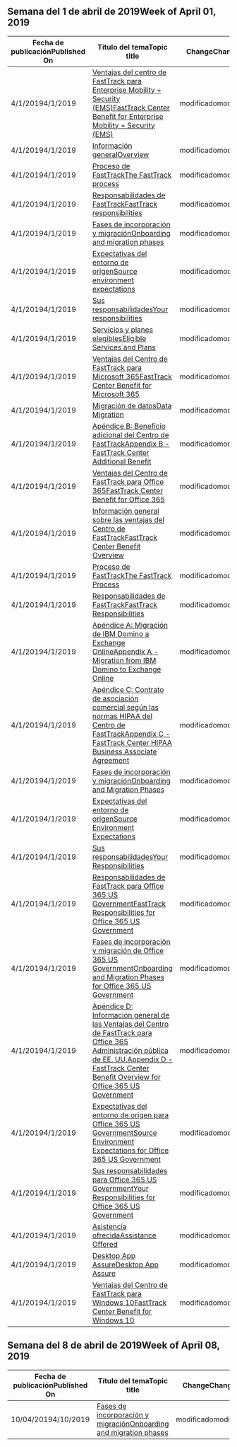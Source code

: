 <!-- This file is generated automatically each week. Changes made to this file will be overwritten.-->




## <a name="week-of-april-01-2019"></a><span data-ttu-id="0df58-101">Semana del 1 de abril de 2019</span><span class="sxs-lookup"><span data-stu-id="0df58-101">Week of April 01, 2019</span></span>


| <span data-ttu-id="0df58-102">Fecha de publicación</span><span class="sxs-lookup"><span data-stu-id="0df58-102">Published On</span></span> |<span data-ttu-id="0df58-103">Título del tema</span><span class="sxs-lookup"><span data-stu-id="0df58-103">Topic title</span></span> | <span data-ttu-id="0df58-104">Change</span><span class="sxs-lookup"><span data-stu-id="0df58-104">Change</span></span> |
|------|------------|--------|
| <span data-ttu-id="0df58-105">4/1/2019</span><span class="sxs-lookup"><span data-stu-id="0df58-105">4/1/2019</span></span> | [<span data-ttu-id="0df58-106">Ventajas del centro de FastTrack para Enterprise Mobility + Security (EMS)</span><span class="sxs-lookup"><span data-stu-id="0df58-106">FastTrack Center Benefit for Enterprise Mobility + Security (EMS)</span></span>](/FastTrack/ems-fasttrack-benefit-for-ems) | <span data-ttu-id="0df58-107">modificado</span><span class="sxs-lookup"><span data-stu-id="0df58-107">modified</span></span> |
| <span data-ttu-id="0df58-108">4/1/2019</span><span class="sxs-lookup"><span data-stu-id="0df58-108">4/1/2019</span></span> | [<span data-ttu-id="0df58-109">Información general</span><span class="sxs-lookup"><span data-stu-id="0df58-109">Overview</span></span>](/FastTrack/ems-fasttrack-benefit-overview) | <span data-ttu-id="0df58-110">modificado</span><span class="sxs-lookup"><span data-stu-id="0df58-110">modified</span></span> |
| <span data-ttu-id="0df58-111">4/1/2019</span><span class="sxs-lookup"><span data-stu-id="0df58-111">4/1/2019</span></span> | [<span data-ttu-id="0df58-112">Proceso de FastTrack</span><span class="sxs-lookup"><span data-stu-id="0df58-112">The FastTrack process</span></span>](/FastTrack/ems-fasttrack-process) | <span data-ttu-id="0df58-113">modificado</span><span class="sxs-lookup"><span data-stu-id="0df58-113">modified</span></span> |
| <span data-ttu-id="0df58-114">4/1/2019</span><span class="sxs-lookup"><span data-stu-id="0df58-114">4/1/2019</span></span> | [<span data-ttu-id="0df58-115">Responsabilidades de FastTrack</span><span class="sxs-lookup"><span data-stu-id="0df58-115">FastTrack responsibilities</span></span>](/FastTrack/ems-fasttrack-responsibilities) | <span data-ttu-id="0df58-116">modificado</span><span class="sxs-lookup"><span data-stu-id="0df58-116">modified</span></span> |
| <span data-ttu-id="0df58-117">4/1/2019</span><span class="sxs-lookup"><span data-stu-id="0df58-117">4/1/2019</span></span> | [<span data-ttu-id="0df58-118">Fases de incorporación y migración</span><span class="sxs-lookup"><span data-stu-id="0df58-118">Onboarding and migration phases</span></span>](/FastTrack/ems-onboarding-phases) | <span data-ttu-id="0df58-119">modificado</span><span class="sxs-lookup"><span data-stu-id="0df58-119">modified</span></span> |
| <span data-ttu-id="0df58-120">4/1/2019</span><span class="sxs-lookup"><span data-stu-id="0df58-120">4/1/2019</span></span> | [<span data-ttu-id="0df58-121">Expectativas del entorno de origen</span><span class="sxs-lookup"><span data-stu-id="0df58-121">Source environment expectations</span></span>](/FastTrack/ems-source-environment-expectations) | <span data-ttu-id="0df58-122">modificado</span><span class="sxs-lookup"><span data-stu-id="0df58-122">modified</span></span> |
| <span data-ttu-id="0df58-123">4/1/2019</span><span class="sxs-lookup"><span data-stu-id="0df58-123">4/1/2019</span></span> | [<span data-ttu-id="0df58-124">Sus responsabilidades</span><span class="sxs-lookup"><span data-stu-id="0df58-124">Your responsibilities</span></span>](/FastTrack/ems-your-responsibilities) | <span data-ttu-id="0df58-125">modificado</span><span class="sxs-lookup"><span data-stu-id="0df58-125">modified</span></span> |
| <span data-ttu-id="0df58-126">4/1/2019</span><span class="sxs-lookup"><span data-stu-id="0df58-126">4/1/2019</span></span> | [<span data-ttu-id="0df58-127">Servicios y planes elegibles</span><span class="sxs-lookup"><span data-stu-id="0df58-127">Eligible Services and Plans</span></span>](/FastTrack/m365-eligible-services-and-plans) | <span data-ttu-id="0df58-128">modificado</span><span class="sxs-lookup"><span data-stu-id="0df58-128">modified</span></span> |
| <span data-ttu-id="0df58-129">4/1/2019</span><span class="sxs-lookup"><span data-stu-id="0df58-129">4/1/2019</span></span> | [<span data-ttu-id="0df58-130">Ventajas del Centro de FastTrack para Microsoft 365</span><span class="sxs-lookup"><span data-stu-id="0df58-130">FastTrack Center Benefit for Microsoft 365</span></span>](/FastTrack/m365-fasttrack-benefit-overview) | <span data-ttu-id="0df58-131">modificado</span><span class="sxs-lookup"><span data-stu-id="0df58-131">modified</span></span> |
| <span data-ttu-id="0df58-132">4/1/2019</span><span class="sxs-lookup"><span data-stu-id="0df58-132">4/1/2019</span></span> | [<span data-ttu-id="0df58-133">Migración de datos</span><span class="sxs-lookup"><span data-stu-id="0df58-133">Data Migration</span></span>](/FastTrack/o365-data-migration) | <span data-ttu-id="0df58-134">modificado</span><span class="sxs-lookup"><span data-stu-id="0df58-134">modified</span></span> |
| <span data-ttu-id="0df58-135">4/1/2019</span><span class="sxs-lookup"><span data-stu-id="0df58-135">4/1/2019</span></span> | [<span data-ttu-id="0df58-136">Apéndice B: Beneficio adicional del Centro de FastTrack</span><span class="sxs-lookup"><span data-stu-id="0df58-136">Appendix B - FastTrack Center Additional Benefit</span></span>](/FastTrack/o365-fasttrack-additional-benefits) | <span data-ttu-id="0df58-137">modificado</span><span class="sxs-lookup"><span data-stu-id="0df58-137">modified</span></span> |
| <span data-ttu-id="0df58-138">4/1/2019</span><span class="sxs-lookup"><span data-stu-id="0df58-138">4/1/2019</span></span> | [<span data-ttu-id="0df58-139">Ventajas del Centro de FastTrack para Office 365</span><span class="sxs-lookup"><span data-stu-id="0df58-139">FastTrack Center Benefit for Office 365</span></span>](/FastTrack/o365-fasttrack-benefit-for-office-365) | <span data-ttu-id="0df58-140">modificado</span><span class="sxs-lookup"><span data-stu-id="0df58-140">modified</span></span> |
| <span data-ttu-id="0df58-141">4/1/2019</span><span class="sxs-lookup"><span data-stu-id="0df58-141">4/1/2019</span></span> | [<span data-ttu-id="0df58-142">Información general sobre las ventajas del Centro de FastTrack</span><span class="sxs-lookup"><span data-stu-id="0df58-142">FastTrack Center Benefit Overview</span></span>](/FastTrack/o365-fasttrack-benefit-overview) | <span data-ttu-id="0df58-143">modificado</span><span class="sxs-lookup"><span data-stu-id="0df58-143">modified</span></span> |
| <span data-ttu-id="0df58-144">4/1/2019</span><span class="sxs-lookup"><span data-stu-id="0df58-144">4/1/2019</span></span> | [<span data-ttu-id="0df58-145">Proceso de FastTrack</span><span class="sxs-lookup"><span data-stu-id="0df58-145">The FastTrack Process</span></span>](/FastTrack/o365-fasttrack-process) | <span data-ttu-id="0df58-146">modificado</span><span class="sxs-lookup"><span data-stu-id="0df58-146">modified</span></span> |
| <span data-ttu-id="0df58-147">4/1/2019</span><span class="sxs-lookup"><span data-stu-id="0df58-147">4/1/2019</span></span> | [<span data-ttu-id="0df58-148">Responsabilidades de FastTrack</span><span class="sxs-lookup"><span data-stu-id="0df58-148">FastTrack Responsibilities</span></span>](/FastTrack/o365-fasttrack-responsibilities) | <span data-ttu-id="0df58-149">modificado</span><span class="sxs-lookup"><span data-stu-id="0df58-149">modified</span></span> |
| <span data-ttu-id="0df58-150">4/1/2019</span><span class="sxs-lookup"><span data-stu-id="0df58-150">4/1/2019</span></span> | [<span data-ttu-id="0df58-151">Apéndice A: Migración de IBM Domino a Exchange Online</span><span class="sxs-lookup"><span data-stu-id="0df58-151">Appendix A - Migration from IBM Domino to Exchange Online</span></span>](/FastTrack/o365-from-ibm-domino-to-exchange-online) | <span data-ttu-id="0df58-152">modificado</span><span class="sxs-lookup"><span data-stu-id="0df58-152">modified</span></span> |
| <span data-ttu-id="0df58-153">4/1/2019</span><span class="sxs-lookup"><span data-stu-id="0df58-153">4/1/2019</span></span> | [<span data-ttu-id="0df58-154">Apéndice C: Contrato de asociación comercial según las normas HIPAA del Centro de FastTrack</span><span class="sxs-lookup"><span data-stu-id="0df58-154">Appendix C - FastTrack Center HIPAA Business Associate Agreement</span></span>](/FastTrack/o365-hipaa-business-associate-agreement) | <span data-ttu-id="0df58-155">modificado</span><span class="sxs-lookup"><span data-stu-id="0df58-155">modified</span></span> |
| <span data-ttu-id="0df58-156">4/1/2019</span><span class="sxs-lookup"><span data-stu-id="0df58-156">4/1/2019</span></span> | [<span data-ttu-id="0df58-157">Fases de incorporación y migración</span><span class="sxs-lookup"><span data-stu-id="0df58-157">Onboarding and Migration Phases</span></span>](/FastTrack/o365-onboarding-and-migration) | <span data-ttu-id="0df58-158">modificado</span><span class="sxs-lookup"><span data-stu-id="0df58-158">modified</span></span> |
| <span data-ttu-id="0df58-159">4/1/2019</span><span class="sxs-lookup"><span data-stu-id="0df58-159">4/1/2019</span></span> | [<span data-ttu-id="0df58-160">Expectativas del entorno de origen</span><span class="sxs-lookup"><span data-stu-id="0df58-160">Source Environment Expectations</span></span>](/FastTrack/o365-source-environment-expectations) | <span data-ttu-id="0df58-161">modificado</span><span class="sxs-lookup"><span data-stu-id="0df58-161">modified</span></span> |
| <span data-ttu-id="0df58-162">4/1/2019</span><span class="sxs-lookup"><span data-stu-id="0df58-162">4/1/2019</span></span> | [<span data-ttu-id="0df58-163">Sus responsabilidades</span><span class="sxs-lookup"><span data-stu-id="0df58-163">Your Responsibilities</span></span>](/FastTrack/o365-your-responsibilities) | <span data-ttu-id="0df58-164">modificado</span><span class="sxs-lookup"><span data-stu-id="0df58-164">modified</span></span> |
| <span data-ttu-id="0df58-165">4/1/2019</span><span class="sxs-lookup"><span data-stu-id="0df58-165">4/1/2019</span></span> | [<span data-ttu-id="0df58-166">Responsabilidades de FastTrack para Office 365 US Government</span><span class="sxs-lookup"><span data-stu-id="0df58-166">FastTrack Responsibilities for Office 365 US Government</span></span>](/FastTrack/us-gov-appendix-fasttrack-responsibilities) | <span data-ttu-id="0df58-167">modificado</span><span class="sxs-lookup"><span data-stu-id="0df58-167">modified</span></span> |
| <span data-ttu-id="0df58-168">4/1/2019</span><span class="sxs-lookup"><span data-stu-id="0df58-168">4/1/2019</span></span> | [<span data-ttu-id="0df58-169">Fases de incorporación y migración de Office 365 US Government</span><span class="sxs-lookup"><span data-stu-id="0df58-169">Onboarding and Migration Phases for Office 365 US Government</span></span>](/FastTrack/us-gov-appendix-onboarding-and-migration) | <span data-ttu-id="0df58-170">modificado</span><span class="sxs-lookup"><span data-stu-id="0df58-170">modified</span></span> |
| <span data-ttu-id="0df58-171">4/1/2019</span><span class="sxs-lookup"><span data-stu-id="0df58-171">4/1/2019</span></span> | [<span data-ttu-id="0df58-172">Apéndice D: Información general de las Ventajas del Centro de FastTrack para Office 365 Administración pública de EE. UU.</span><span class="sxs-lookup"><span data-stu-id="0df58-172">Appendix D - FastTrack Center Benefit Overview for Office 365 US Government</span></span>](/FastTrack/us-gov-appendix-overview) | <span data-ttu-id="0df58-173">modificado</span><span class="sxs-lookup"><span data-stu-id="0df58-173">modified</span></span> |
| <span data-ttu-id="0df58-174">4/1/2019</span><span class="sxs-lookup"><span data-stu-id="0df58-174">4/1/2019</span></span> | [<span data-ttu-id="0df58-175">Expectativas del entorno de origen para Office 365 US Government</span><span class="sxs-lookup"><span data-stu-id="0df58-175">Source Environment Expectations for Office 365 US Government</span></span>](/FastTrack/us-gov-appendix-source-environment-expectations) | <span data-ttu-id="0df58-176">modificado</span><span class="sxs-lookup"><span data-stu-id="0df58-176">modified</span></span> |
| <span data-ttu-id="0df58-177">4/1/2019</span><span class="sxs-lookup"><span data-stu-id="0df58-177">4/1/2019</span></span> | [<span data-ttu-id="0df58-178">Sus responsabilidades para Office 365 US Government</span><span class="sxs-lookup"><span data-stu-id="0df58-178">Your Responsibilities for Office 365 US Government</span></span>](/FastTrack/us-gov-appendix-your-responsibilities) | <span data-ttu-id="0df58-179">modificado</span><span class="sxs-lookup"><span data-stu-id="0df58-179">modified</span></span> |
| <span data-ttu-id="0df58-180">4/1/2019</span><span class="sxs-lookup"><span data-stu-id="0df58-180">4/1/2019</span></span> | [<span data-ttu-id="0df58-181">Asistencia ofrecida</span><span class="sxs-lookup"><span data-stu-id="0df58-181">Assistance Offered</span></span>](/FastTrack/win-10-daa-assistance-offered) | <span data-ttu-id="0df58-182">modificado</span><span class="sxs-lookup"><span data-stu-id="0df58-182">modified</span></span> |
| <span data-ttu-id="0df58-183">4/1/2019</span><span class="sxs-lookup"><span data-stu-id="0df58-183">4/1/2019</span></span> | [<span data-ttu-id="0df58-184">Desktop App Assure</span><span class="sxs-lookup"><span data-stu-id="0df58-184">Desktop App Assure</span></span>](/FastTrack/win-10-desktop-app-assure) | <span data-ttu-id="0df58-185">modificado</span><span class="sxs-lookup"><span data-stu-id="0df58-185">modified</span></span> |
| <span data-ttu-id="0df58-186">4/1/2019</span><span class="sxs-lookup"><span data-stu-id="0df58-186">4/1/2019</span></span> | [<span data-ttu-id="0df58-187">Ventajas del Centro de FastTrack para Windows 10</span><span class="sxs-lookup"><span data-stu-id="0df58-187">FastTrack Center Benefit for Windows 10</span></span>](/FastTrack/win-10-fasttrack-benefit-for-windows-10) | <span data-ttu-id="0df58-188">modificado</span><span class="sxs-lookup"><span data-stu-id="0df58-188">modified</span></span> |


## <a name="week-of-april-08-2019"></a><span data-ttu-id="0df58-189">Semana del 8 de abril de 2019</span><span class="sxs-lookup"><span data-stu-id="0df58-189">Week of April 08, 2019</span></span>


| <span data-ttu-id="0df58-190">Fecha de publicación</span><span class="sxs-lookup"><span data-stu-id="0df58-190">Published On</span></span> |<span data-ttu-id="0df58-191">Título del tema</span><span class="sxs-lookup"><span data-stu-id="0df58-191">Topic title</span></span> | <span data-ttu-id="0df58-192">Change</span><span class="sxs-lookup"><span data-stu-id="0df58-192">Change</span></span> |
|------|------------|--------|
| <span data-ttu-id="0df58-193">10/04/2019</span><span class="sxs-lookup"><span data-stu-id="0df58-193">4/10/2019</span></span> | [<span data-ttu-id="0df58-194">Fases de incorporación y migración</span><span class="sxs-lookup"><span data-stu-id="0df58-194">Onboarding and migration phases</span></span>](/FastTrack/ems-onboarding-phases) | <span data-ttu-id="0df58-195">modificado</span><span class="sxs-lookup"><span data-stu-id="0df58-195">modified</span></span> |
